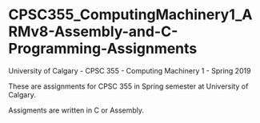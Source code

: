 # CPSC355_ComputingMachinery1_ARMv8-Assembly-and-C-Programming-Assignments
University of Calgary - CPSC 355 - Computing Machinery 1 - Spring 2019

These are assignments for CPSC 355 in Spring semester at University of Calgary.

Assigments are written in C or Assembly.

